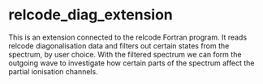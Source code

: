 # relcode_diag_extension
This is an extension connected to the relcode Fortran program. It reads relcode diagonalisation data and filters out certain states from the spectrum, by user choice. With the filtered spectrum we can form the outgoing wave to investigate how certain parts of the spectrum affect the partial ionisation channels.
